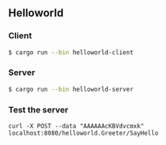 ## Helloworld

### Client

```bash
$ cargo run --bin helloworld-client
```

### Server

```bash
$ cargo run --bin helloworld-server
```

### Test the server

`curl -X POST --data "AAAAAAcKBVdvcmxk" localhost:8080/helloworld.Greeter/SayHello`